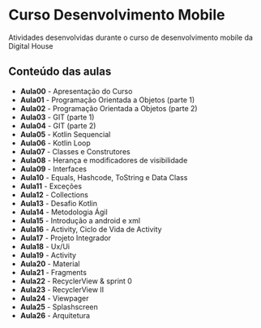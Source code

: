 # Curso Desenvolvimento Mobile 

Atividades desenvolvidas durante o curso de desenvolvimento mobile da Digital House

## Conteúdo das aulas  

- **Aula00** - Apresentação do Curso  
- **Aula01** - Programação Orientada a Objetos (parte 1)       
- **Aula02** - Programação Orientada a Objetos (parte 2)  
- **Aula03** - GIT (parte 1)  
- **Aula04** - GIT (parte 2)   
- **Aula05** - Kotlin Sequencial  
- **Aula06** - Kotlin Loop  
- **Aula07** - Classes e Construtores  
- **Aula08** - Herança e modificadores de visibilidade
- **Aula09** - Interfaces    
- **Aula10** - Equals, Hashcode, ToString e Data Class 
- **Aula11** - Exceções  
- **Aula12** - Collections  
- **Aula13** - Desafio Kotlin  
- **Aula14** - Metodologia Ágil  
- **Aula15** - Introdução a android e xml  
- **Aula16** - Activity, Ciclo de Vida de Activity
- **Aula17** - Projeto Integrador  
- **Aula18** - Ux/Ui
- **Aula19** - Activity  
- **Aula20** - Material  
- **Aula21** - Fragments  
- **Aula22** - RecyclerView & sprint 0  
- **Aula23** - RecyclerView II
- **Aula24** - Viewpager  
- **Aula25** - Splashscreen  
- **Aula26** - Arquitetura  